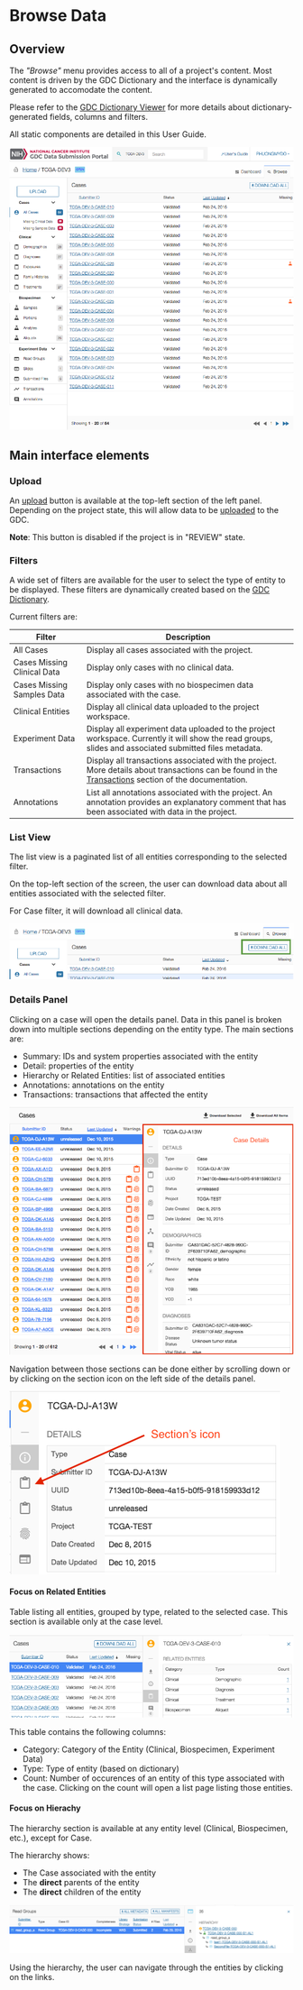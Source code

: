 # Browse Data

## Overview

The _"Browse"_ menu provides access to all of a project's content. Most content is driven by the GDC Dictionary and the interface is dynamically generated to accomodate the content.

Please refer to the [GDC Dictionary Viewer](../../Dictionary/viewer.md) for more details about dictionary-generated fields, columns and filters.

All static components are detailed in this User Guide.

[![GDC Submission Cases Default View](images/GDC_Submission_Cases_Default.png)](images/GDC_Submission_Cases_Default.png "Click to see the full image.")

## Main interface elements

### Upload

An [upload](Upload_Data.md) button is available at the top-left section of the left panel. Depending on the project state, this will allow data to be [uploaded](Upload_Data.md) to the GDC. 

__Note__: This button is disabled if the project is in "REVIEW" state.

### Filters

A wide set of filters are available for the user to select the type of entity to be displayed. These filters are dynamically created based on the [GDC Dictionary](../../Dictionary/index.md).

Current filters are:

|Filter|Description|
| --- | --- |
| All Cases | Display all cases associated with the project. |
| Cases Missing Clinical Data | Display only cases with no clinical data. |
| Cases Missing Samples Data | Display only cases with no biospecimen data associated with the case. |
| Clinical Entities | Display all clinical data uploaded to the project workspace. |
| Experiment Data | Display all experiment data uploaded to the project workspace. Currently it will show the read groups, slides and associated submitted files metadata. |
| Transactions | Display all transactions associated with the project. More details about transactions can be found in the [Transactions](Transactions.md) section of the documentation. |
| Annotations | List all annotations associated with the project. An annotation provides an explanatory comment that has been associated with data in the project. |


### List View

The list view is a paginated list of all entities corresponding to the selected filter.

On the top-left section of the screen, the user can download data about all entities associated with the selected filter.

For Case filter, it will download all clinical data.

[![GDC Submission Case Summary Download](images/GDC_Submission_Cases_Summary_Download.png)](images/GDC_Submission_Cases_Summary_Download.png "Click to see the full image.")



### Details Panel

Clicking on a case will open the details panel. Data in this panel is broken down into multiple sections depending on the entity type. The main sections are:

* Summary: IDs and system properties associated with the entity
* Detail: properties of the entity
* Hierarchy or Related Entities: list of associated entities
* Annotations: annotations on the entity
* Transactions: transactions that affected the entity

[![GDC Submission Case Details](images/GDC_Submission_Cases_Details.png)](images/GDC_Submission_Cases_Details.png "Click to see the full image.")

Navigation between those sections can be done either by scrolling down or by clicking on the section icon on the left side of the details panel.

[![GDC Submission Cases Details Navigation](images/GDC_Submission_Cases_Details_Navigation.png)](images/GDC_Submission_Cases_Details_Navigation.png "Click to see the full image.")


#### Focus on Related Entities

Table listing all entities, grouped by type, related to the selected case.
This section is available only at the case level.

[![GDC Submission Cases Related Entities](images/GDC_Submission_Cases_Summary_Related_Entities.png)](images/GDC_Submission_Cases_Summary_Related_Entities.png "Click to see the full image.")


This table contains the following columns:

* Category: Category of the Entity (Clinical, Biospecimen, Experiment Data)
* Type: Type of entity (based on dictionary)
* Count: Number of occurences of an entity of this type associated with the case. Clicking on the count will open a list page listing those entities.

#### Focus on Hierachy

The hierarchy section is available at any entity level (Clinical, Biospecimen, etc.), except for Case.

The hierarchy shows:

* The Case associated with the entity
* The __direct__ parents of the entity
* The __direct__ children of the entity


[![GDC Submission Cases Details Hierarchy](images/GDC_Submission_Cases_Summary_Hierarchy.png)](images/GDC_Submission_Cases_Summary_Hierarchy.png "Click to see the full image.")

Using the hierarchy, the user can navigate through the entities by clicking on the links.




